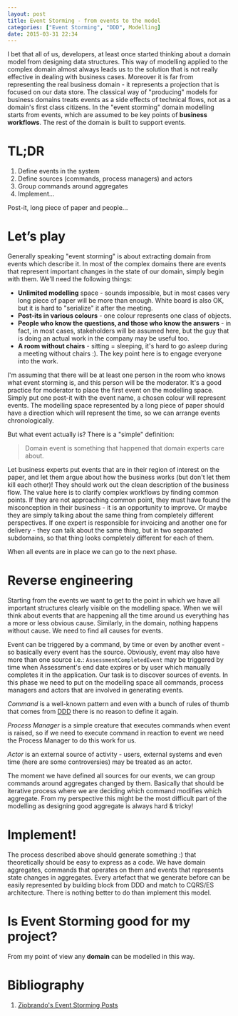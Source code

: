 ```yaml
---
layout: post
title: Event Storming - from events to the model
categories: ["Event Storming", "DDD", Modelling]
date: 2015-03-31 22:34
---
```


I bet that all of us, developers, at least once started thinking about a domain model from designing data structures. This way of modelling applied to the complex domain almost always leads us to the solution that is not really effective in dealing with business cases. Moreover it is far from representing the real business domain - it represents a projection that is focused on our data store. The classical way of "producing" models for business domains treats events as a side effects of technical flows, not as a domain's first class citizens. In the "event storming" domain modelling starts from events, which are assumed to be key points of **business workflows**. The rest of the domain is built to support events.

<!--more-->

# TL;DR

1. Define events in the system
2. Define sources (commands, process managers) and actors
3. Group commands around aggregates
4. Implement...

Post-it, long piece of paper and people...

# Let’s play
Generally speaking "event storming" is about extracting domain from events which describe it. In most of the complex domains there are events that represent important changes in the state of our domain, simply begin with them. We'll need the following things:


* **Unlimited modelling** space - sounds impossible, but in most cases very long piece of paper will be more than enough. White board is also OK, but it is hard to "serialize" it after the meeting.
* **Post-its in various colours** - one colour represents one class of objects.
* **People who know the questions, and those who know the answers** - in fact, in most cases, stakeholders will be assumed here, but the guy that is doing an actual work in the company may be useful too.
* **A room without chairs** - sitting = sleeping, it's hard to go asleep during a meeting without chairs :). The key point here is to engage everyone into the work.

I'm assuming that there will be at least one person in the room who knows what event storming is, and this person will be the moderator. It's a good practice for moderator to place the first event on the modelling space. Simply put one post-it with the event name, a chosen colour will represent events. The modelling space represented by a long piece of paper should have a direction which will represent the time, so we can arrange events chronologically.

But what event actually is? There is a "simple" definition:

> Domain event is something that happened that domain experts care about.

Let business experts put events that are in their region of interest on the paper, and let them argue about how the business works (but don't let them kill each other)! They should work out the clean description of the business flow. The value here is to clarify complex workflows by finding common points. If they are not approaching common point, they must have found the misconception in their business - it is an opportunity to improve. Or maybe they are simply talking about the same thing from completely different perspectives. If one expert is responsible for invoicing and another one for delivery - they can talk about the same thing, but in two separated subdomains, so that thing looks completely different for each of them.

When all events are in place we can go to the next phase.

# Reverse engineering

Starting from the events we want to get to the point in which we have all important structures clearly visible on the modelling space. When we will think about events that are happening all the time around us everything has a more or less obvious cause. Similarly, in the domain, nothing happens without cause. We need to find all causes for events.

Event can be triggered by a command, by time or even by another event - so basically every event has the source. Obviously, event may also have more than one source i.e.: `AssessmentCompletedEvent` may be triggered by time when Assessment's end date expires or by user which manually completes it in the application. Our task is to discover sources of events. In this phase we need to put on the modelling space all commands, process managers and actors that are involved in generating events.

_Command_ is a well-known pattern and even with a bunch of rules of thumb that comes from [DDD](http://www.domaindrivendesign.org/) there is no reason to define it again.

_Process Manager_ is a simple creature that executes commands when event is raised, so if we need to execute command in reaction to event we need the Process Manager to do this work for us.

_Actor_ is an external source of activity - users, external systems and even time (here are some controversies) may be treated as an actor.

The moment we have defined all sources for our events, we can group commands around aggregates changed by them. Basically that should be iterative process where we are deciding which command modifies which aggregate. From my perspective this might be the most difficult part of the modelling as designing good aggregate is always hard & tricky!

# Implement!

The process described above should generate something :) that theoretically should be easy to express as a code. We have domain aggregates, commands that operates on them and events that represents state changes in aggregates. Every artefact that we generate before can be easily represented by building block from DDD and match to CQRS/ES architecture. There is nothing better to do than implement this model.

# Is Event Storming good for my project?

From my point of view any **domain** can be modelled in this way.

# Bibliography

1. [Ziobrando's Event Storming Posts](http://ziobrando.blogspot.com/search/label/EventStorming)
